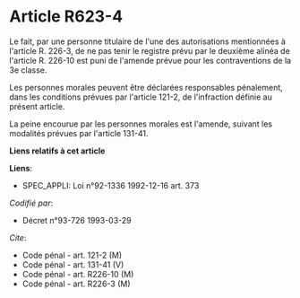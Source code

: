 # Article R623-4

Le fait, par une personne titulaire de l'une des autorisations mentionnées à l'article R. 226-3, de ne pas tenir le registre
prévu par le deuxième alinéa de l'article R. 226-10 est puni de l'amende prévue pour les contraventions de la 3e classe.

Les personnes morales peuvent être déclarées responsables pénalement, dans les conditions prévues par l'article 121-2, de
l'infraction définie au présent article.

La peine encourue par les personnes morales est l'amende, suivant les modalités prévues par l'article 131-41.

**Liens relatifs à cet article**

**Liens**:

  - SPEC_APPLI: Loi n°92-1336 1992-12-16 art. 373

_Codifié par_:

  - Décret n°93-726 1993-03-29

_Cite_:

  - Code pénal - art. 121-2 (M)
  - Code pénal - art. 131-41 (V)
  - Code pénal - art. R226-10 (M)
  - Code pénal - art. R226-3 (M)
